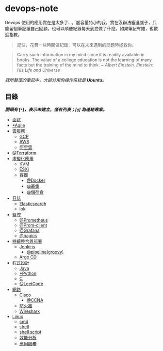# devops-note

Devops 使用的應用實在是太多了...，腦容量特小的我，實在沒辦法塞進腦子，只能留個筆記讓自己回顧，也可以順便紀錄每天到底做了什麼。如果筆記有錯，也歡迎指教。

> 記住，花費一些時間做紀錄，可以在未來遇到的問題時拯救你。

> Carry such information in my mind since it is readily available in books. The value of a college education is not the learning of many facts but the training of the mind to think. ~ *Albert Einstein, Einstein: His Life and Universe*


*我所整理的筆記中，大部分用的操作系統是 ***Ubuntu***。*

## 目錄
***開頭有 [`*`]，表示未建立，僅有列表；[`@`] 為連結專案。***

- [面試](./interview)
- [*Agile](./)
- [雲服務](./cloud)
    - [GCP](./cloud/gcp)
    - [AWS](./cloud/aws)
    - [阿里雲](./cloud/aliyun)
- [@Terraform](https://github.com/48763/terraform-note)
- [虛擬化應用](./virtualization)
    - [KVM](./virtualization/kvm/)
    - [ESXi](./virtualization/esxi/)
    - 容器
        - [@Docker](https://github.com/48763/docker-tutorial)
        - [@叢集](https://github.com/48763/docker-tutorial/tree/master/cluster)
        - [@儲存倉](https://github.com/48763/docker-tutorial/tree/master/registry)
- [日誌](./journal)
    - [Elasticsearch](./journal/elk)
    - loki
- 監控
    - [@Prometheus](https://github.com/48763/prometheus-monitor)
    - [@Prom-client](https://github.com/48763/prom-client-ex)
    - [@Grafana](https://github.com/48763/prometheus-monitor/tree/master/doc/grafana)
    - [@nagios](https://github.com/48763/nagios)
- [持續整合與部署](./cicd)
    - [Jenkins](./cicd/jenkins/#jenkins)
        - [@pipeline(groovy)](https://github.com/48763/jenkins-pipeline)
    - [Argo CD](./cicd/argocd#argo-cd)
- [程式設計](./program)
    - [Java](./program/java/)
    - [*Python](./)
    - [C](./program/c/)
    - [@LeetCode](https://github.com/48763/Leetcode)
- [網路](./network/)
    - [Cisco](./network/cisco/)
        - [@CCNA](https://github.com/48763/CCNA)
    - [防火牆](./network/firewall/)
    - [Wireshark](./network/wireshark/)
- [Linux](./linux)
    - [cmd](./linux/cmd)
    - [shell](./linux/shell)
    - [shell script](./linux/shell-script)
    - [效能分析](./linux/analysis/)
    - [應用服務](./linux/service)
